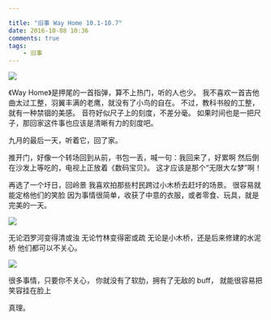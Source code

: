 ```yaml
---

title: "旧事 Way Home 10.1-10.7"
date: 2016-10-08 10:36
comments: true
tags: 
	- 旧事
---
```


![](/assets/blogImg/diary-10.jpg)

《Way Home》是押尾的一首指弹，算不上热门，听的人也少。
我不喜欢一首吉他曲太过工整，羽翼丰满的老鹰，就没有了小鸟的自在。
不过，教科书般的工整，就有一种禁锢的美感。
音符好似尺子上的刻度，不差分毫。
如果时间也是一把尺子，那回家这件事也应该是清晰有力的刻度吧。

九月的最后一天，听着它，回了家。

推开门，好像一个转场回到从前，书包一丢，喊一句：我回来了，好累啊
然后倒在沙发上等吃的，电视上正放着《数码宝贝》。
这才应该是那个“无限大な梦”啊！

<!-- more -->

再选了一个圩日，回岭景
我喜欢拍那些村民跨过小木桥去赶圩的场景。
很容易就能定格他们的笑脸
因为事情很简单，收获了中意的衣服，或者零食、玩具，就是完美的一天。

![](/assets/blogImg/diary-12.jpg)

无论泗罗河变得清或浊
无论竹林变得密或疏
无论是小木桥，还是后来修建的水泥桥
他们都可以不关心。

![](/assets/blogImg/diary-11.jpg)

很多事情，只要你不关心，
你就没有了软肋，拥有了无敌的 buff，
就能很容易把笑容挂在脸上

真理。
